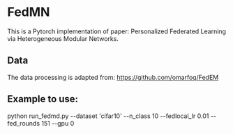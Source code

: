 # FedMN
This is a Pytorch implementation of paper: Personalized Federated Learning via Heterogeneous Modular Networks.

## Data
The data processing is adapted from: https://github.com/omarfoq/FedEM

## Example to use:
python run_fedmd.py --dataset 'cifar10' --n_class 10 --fedlocal_lr 0.01 --fed_rounds 151 --gpu 0

